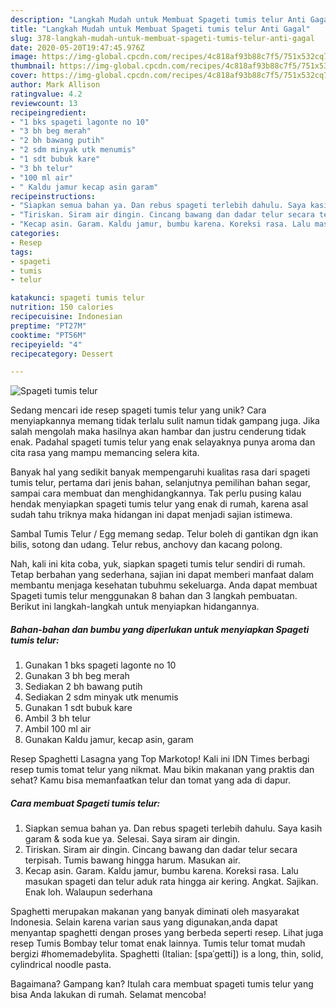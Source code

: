 ```yaml
---
description: "Langkah Mudah untuk Membuat Spageti tumis telur Anti Gagal"
title: "Langkah Mudah untuk Membuat Spageti tumis telur Anti Gagal"
slug: 378-langkah-mudah-untuk-membuat-spageti-tumis-telur-anti-gagal
date: 2020-05-20T19:47:45.976Z
image: https://img-global.cpcdn.com/recipes/4c818af93b88c7f5/751x532cq70/spageti-tumis-telur-foto-resep-utama.jpg
thumbnail: https://img-global.cpcdn.com/recipes/4c818af93b88c7f5/751x532cq70/spageti-tumis-telur-foto-resep-utama.jpg
cover: https://img-global.cpcdn.com/recipes/4c818af93b88c7f5/751x532cq70/spageti-tumis-telur-foto-resep-utama.jpg
author: Mark Allison
ratingvalue: 4.2
reviewcount: 13
recipeingredient:
- "1 bks spageti lagonte no 10"
- "3 bh beg merah"
- "2 bh bawang putih"
- "2 sdm minyak utk menumis"
- "1 sdt bubuk kare"
- "3 bh telur"
- "100 ml air"
- " Kaldu jamur kecap asin garam"
recipeinstructions:
- "Siapkan semua bahan ya. Dan rebus spageti terlebih dahulu. Saya kasih garam &amp; soda kue ya. Selesai. Saya siram air dingin."
- "Tiriskan. Siram air dingin. Cincang bawang dan dadar telur secara terpisah. Tumis bawang hingga harum. Masukan air."
- "Kecap asin. Garam. Kaldu jamur, bumbu karena. Koreksi rasa. Lalu masukan spageti dan telur aduk rata hingga air kering. Angkat. Sajikan. Enak loh. Walaupun sederhana"
categories:
- Resep
tags:
- spageti
- tumis
- telur

katakunci: spageti tumis telur 
nutrition: 150 calories
recipecuisine: Indonesian
preptime: "PT27M"
cooktime: "PT56M"
recipeyield: "4"
recipecategory: Dessert

---
```



![Spageti tumis telur](https://img-global.cpcdn.com/recipes/4c818af93b88c7f5/751x532cq70/spageti-tumis-telur-foto-resep-utama.jpg)

Sedang mencari ide resep spageti tumis telur yang unik? Cara menyiapkannya memang tidak terlalu sulit namun tidak gampang juga. Jika salah mengolah maka hasilnya akan hambar dan justru cenderung tidak enak. Padahal spageti tumis telur yang enak selayaknya punya aroma dan cita rasa yang mampu memancing selera kita.

Banyak hal yang sedikit banyak mempengaruhi kualitas rasa dari spageti tumis telur, pertama dari jenis bahan, selanjutnya pemilihan bahan segar, sampai cara membuat dan menghidangkannya. Tak perlu pusing kalau hendak menyiapkan spageti tumis telur yang enak di rumah, karena asal sudah tahu triknya maka hidangan ini dapat menjadi sajian istimewa.

Sambal Tumis Telur / Egg memang sedap. Telur boleh di gantikan dgn ikan bilis, sotong dan udang. Telur rebus, anchovy dan kacang polong.


Nah, kali ini kita coba, yuk, siapkan spageti tumis telur sendiri di rumah. Tetap berbahan yang sederhana, sajian ini dapat memberi manfaat dalam membantu menjaga kesehatan tubuhmu sekeluarga. Anda dapat membuat Spageti tumis telur menggunakan 8 bahan dan 3 langkah pembuatan. Berikut ini langkah-langkah untuk menyiapkan hidangannya.

<!--inarticleads1-->

##### Bahan-bahan dan bumbu yang diperlukan untuk menyiapkan Spageti tumis telur:

1. Gunakan 1 bks spageti lagonte no 10
1. Gunakan 3 bh beg merah
1. Sediakan 2 bh bawang putih
1. Sediakan 2 sdm minyak utk menumis
1. Gunakan 1 sdt bubuk kare
1. Ambil 3 bh telur
1. Ambil 100 ml air
1. Gunakan  Kaldu jamur, kecap asin, garam


Resep Spaghetti Lasagna yang Top Markotop! Kali ini IDN Times berbagi resep tumis tomat telur yang nikmat. Mau bikin makanan yang praktis dan sehat? Kamu bisa memanfaatkan telur dan tomat yang ada di dapur. 

<!--inarticleads2-->

##### Cara membuat Spageti tumis telur:

1. Siapkan semua bahan ya. Dan rebus spageti terlebih dahulu. Saya kasih garam &amp; soda kue ya. Selesai. Saya siram air dingin.
1. Tiriskan. Siram air dingin. Cincang bawang dan dadar telur secara terpisah. Tumis bawang hingga harum. Masukan air.
1. Kecap asin. Garam. Kaldu jamur, bumbu karena. Koreksi rasa. Lalu masukan spageti dan telur aduk rata hingga air kering. Angkat. Sajikan. Enak loh. Walaupun sederhana


Spaghetti merupakan makanan yang banyak diminati oleh masyarakat Indonesia. Selain karena varian saus yang digunakan,anda dapat menyantap spaghetti dengan proses yang berbeda seperti resep. Lihat juga resep Tumis Bombay telur tomat enak lainnya. Tumis telur tomat mudah bergizi #homemadebylita. Spaghetti (Italian: [spaˈɡetti]) is a long, thin, solid, cylindrical noodle pasta. 

Bagaimana? Gampang kan? Itulah cara membuat spageti tumis telur yang bisa Anda lakukan di rumah. Selamat mencoba!
